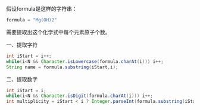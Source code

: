 假设formula是这样的字符串：
```java
formula = "Mg(OH)2"
```
需要提取出这个化学式中每个元素原子个数。

一、提取字符
```java
int iStart = i++;
while(i<N && Character.isLowercase(formula.charAt(i))) i++;
String name = formula.substring(iStart,i);
```

二、提取数字
```java
int iStart = i;
while(i<N && Character.isDigit(formula.charAt(i))) i++;
int multiplicity = iStart < i ? Integer.parseInt(formula.substring(iStart,i)) : 1;
```